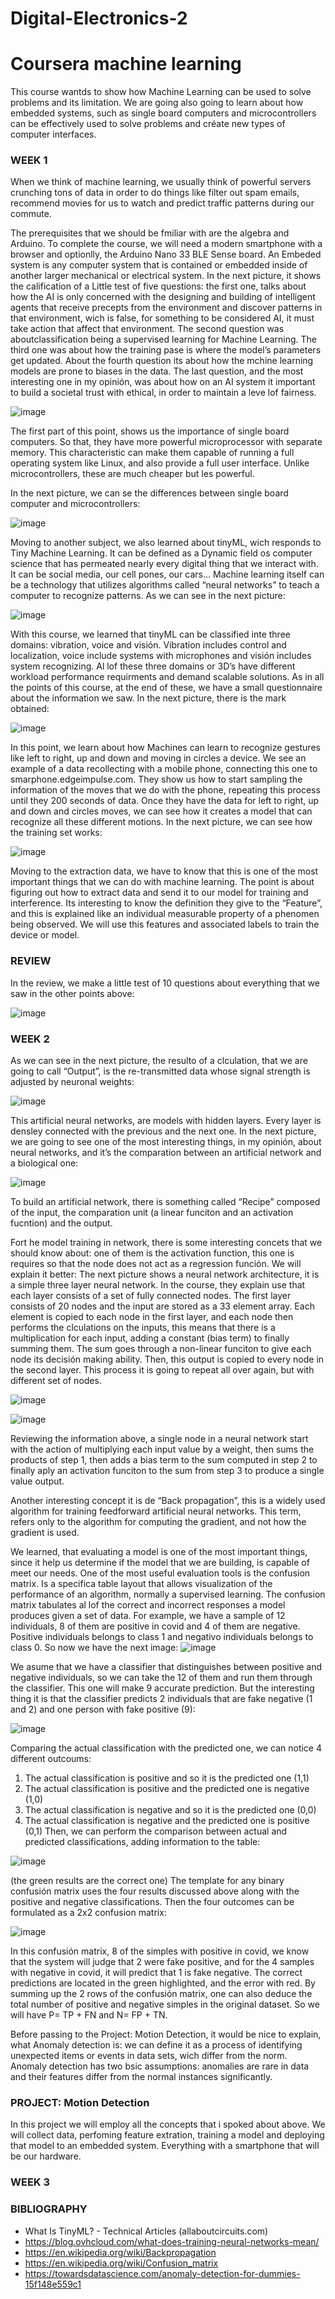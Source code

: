 # Digital-Electronics-2
# Coursera machine learning

This course wantds to show how Machine Learning can be used to solve problems and its limitation. We are going also going to learn about how embedded systems,
such as single board computers and microcontrollers can be effectively used to solve problems and créate new types of computer interfaces. 

### WEEK 1

When we think of machine learning, we usually think of powerful servers crunching tons of data in order to do things like filter out spam emails, recommend movies for us to watch and predict traffic patterns during our commute.

The prerequisites that we should be fmiliar with are the algebra and Arduino. To complete the course, we will need a modern smartphone with a browser and optionlly, the Arduino Nano 33 BLE Sense board. 
An Embeded system is any computer system that is contained or embedded inside of another larger mechanical or electrical system. 
In the next picture, it shows the calification of a Little test of five questions: the first one, talks about how the AI is only concerned with the designing and building of intelligent agents that receive precepts from the environment and discover patterns in that environment, wich is false,  for something to be considered AI, it must take action that affect that environment. The second question was aboutclassification being a supervised learning for Machine Learning. The third one was about how the training pase is where the model’s parameters get updated. About the fourth question its about how the mchine learning models are prone to biases in the data. The last question, and the most interesting one in my opinión, was about how on an AI system it important to build a societal trust with ethical, in order to maintain a leve lof fairness. 

![image](https://user-images.githubusercontent.com/115028247/211308644-4c87fe94-6a05-46d6-a4e5-e313b5d27f34.png)

The first part of this point, shows us the importance of single board computers. 
So that, they have more powerful microprocessor with separate memory. 
This characteristic can make them capable of running a full operating system like Linux,
and also provide a full user interface. Unlike microcontrollers, 
these are much cheaper but les powerful.  

In the next picture, we can se the differences between single board computer and microcontrollers:

![image](https://user-images.githubusercontent.com/115028247/211308771-f47cedc2-67a0-4f94-bd1e-17fb21f585de.png)

Moving to another subject, we also learned about tinyML, wich responds to Tiny Machine Learning. It can be defined as a Dynamic field os computer science that has permeated nearly every digital thing that we interact with. It can be social media, our cell pones, our cars… 
Machine learning itself can be a technology that utilizes algorithms called “neural networks” to teach a computer to recognize patterns. As we can see in the next picture:

![image](https://user-images.githubusercontent.com/115028247/211308810-0eaa36ad-0c6a-48c3-960f-39c763dfe0ae.png)

With this course, we learned that tinyML can be classified inte three domains: vibration, voice and visión. Vibration includes control and localization, voice include systems with microphones and visión includes system recognizing. Al lof these three domains or 3D’s have different workload performance requirments and demand scalable solutions.
As in all the points of this course, at the end of these, we have a small questionnaire about the information we saw. In the next picture, there is the mark obtained:

![image](https://user-images.githubusercontent.com/115028247/211308850-bc0cd336-b29c-470e-9304-6b66323b499f.png)

In this point, we learn about how Machines can learn to recognize gestures like left to right, up and down and moving in circles a device. We see an example of a data recollecting with a mobile phone, connecting this one to smarphone.edgeimpulse.com. They show us how to start sampling the information of the moves that we do with the phone, repeating this process until they 200 seconds of data. Once they have the data for left to right, up and down and circles moves, we can see how it creates a model that can recognize all these different motions. 
In the next picture, we can see how the training set works:

![image](https://user-images.githubusercontent.com/115028247/211356569-96fb841a-8182-4db3-9b25-7f1390c5c331.png)

Moving to the extraction data, we have to know that this is one of the most important things that we can do with machine learning. The point is about figuring out how to extract data and send it to our model for training and interference. 
Its interesting to know the definition they give to the “Feature”, and this is explained like  an individual measurable property of a phenomen being observed. We will use this features and associated labels to train the device or model. 

### REVIEW
In the review, we make a little test of 10 questions about everything that we saw in the other points above:

![image](https://user-images.githubusercontent.com/115028247/211356969-214d3fa2-cdef-4b7a-806e-df6c8e5b52e6.png)



### WEEK 2

As we can see in the next picture, the resulto of a clculation, that we are going to call “Output”, is the re-transmitted data whose signal strength is adjusted by neuronal weights:

![image](https://user-images.githubusercontent.com/115028247/212354309-0ba04ca7-0321-4a5d-958e-24cbe3fe6b73.png)

This artificial neural networks, are models with hidden layers. Every layer is densley connected with the previous and the next one. 
In the next picture, we are going to see one of the most interesting things, in my opinión, about neural networks, and it’s the comparation between an artificial network and a biological one:

![image](https://user-images.githubusercontent.com/115028247/212354367-517d274e-4bb8-48bb-a957-9e755121270c.png)

To build an artificial network, there is something called “Recipe” composed of the input, the comparation unit (a linear funciton and an activation fucntion) and the output. 

Fort he model training in network, there is some interesting concets that we should know about: one of them is the activation function, this one is requires so that the node does not act as a regression función. We will explain it better:
The next picture shows a neural network architecture, it is a simple three layer neural network. In the course, they explain use that each layer consists of a set of fully connected nodes. The first layer consists of 20 nodes and the input are stored as a 33 element array. Each element is copied to each node in the first layer, and each node then performs the clculations on the inputs, this means that there is a multiplication for each input, adding a constant (bias term) to finally summing them. The sum goes through a non-linear funciton to give each node its decisión making ability. Then, this output is copied to every node in the second layer. This process it is going to repeat all over again, but with different set of nodes.

![image](https://user-images.githubusercontent.com/115028247/212359818-93ed0d9b-2789-4cc9-9ba6-d80977e905df.png)

![image](https://user-images.githubusercontent.com/115028247/212359845-22a74576-48bd-481e-aa99-e934bf3ce173.png)

Reviewing the information above, a single node in a neural network start with the action of multiplying each input value by a weight, then sums the products of step 1, then adds a bias term to the sum computed in step 2 to finally aply an activation funciton to the sum from step 3 to produce a single value output.

Another interesting concept it is de “Back propagation”, this is a widely used algorithm for training feedforward artificial neural networks. This term, refers only to the algorithm for computing the gradient, and not how the gradient is used. 

We learned, that evaluating a model is one of the most important things, since it help us determine if the model that we are building, is capable of meet our needs. 
One of the most useful evaluation tools is the confusion matrix. Is a specifica table layout that allows visualization of the performance of an algorithm, normally a supervised learning. The confusion matrix tabulates al lof the correct and incorrect responses a model produces given a set of data. 
For example, we have a sample of 12 individuals, 8 of them are positive in covid and 4 of them are negative. Positive individuals belongs to class 1 and negativo individuals belongs to class 0. So now we have the next image: 
![image](https://user-images.githubusercontent.com/115028247/212484766-7741201c-8f98-453e-acc3-1b1d2578c11b.png)

We asume that we have a classifier that distinguishes between positive and negative individuals, so we can take the 12 of them and run them through the classifier. This one will make 9 accurate prediction. But the interesting thing it is that the classifier predicts 2 individuals that are fake negative (1 and 2) and one person with fake positive (9):

![image](https://user-images.githubusercontent.com/115028247/212484783-250ceaa5-3ba1-4ce9-9bb5-209a2b087583.png)

Comparing the actual classification with the predicted one, we can notice 4 different outcoums: 
1.	The actual classification is positive and so it is the predicted one (1,1)
2.	The actual classification is positive and the predicted one is negative (1,0)
3.	The actual classification is negative and so it is the predicted one (0,0)
4.	The actual classification is negative and the predicted one is positive (0,1)
Then, we can perform the comparison between actual and predicted classifications, adding information to the table: 

![image](https://user-images.githubusercontent.com/115028247/212484804-08b51184-b1a7-41f4-9106-acedd570f1fa.png)

(the green results are the correct one)
The template for any binary confusión matrix uses the four results discussed above along with the positive and negative classifications. Then the four outcomes can be formulated as a  2x2 confusion matrix:

![image](https://user-images.githubusercontent.com/115028247/212484812-4c527ac7-55c2-405e-8a5d-b3a17c284b08.png)

In this confusión matrix, 8 of the simples with positive in covid, we know that the system will judge that 2 were fake positive, and for the 4 samples with negative in covid, it will predict that 1 is fake negative. The correct predictions are located in the green highlighted, and the error with red. By summing up the 2 rows of the confusión matrix, one can also deduce the total number of positive and negative simples in the original dataset. So we will have P= TP + FN and N= FP + TN.

Before passing to the Project: Motion Detection, it would be nice to explain, what Anomaly detection is: we can define it as a process of identifying unexpected items or events in data sets, wich differ from the norm. Anomaly detection has two bsic assumptions: anomalies are rare in data and their features differ from the normal instances significantly.

### PROJECT: Motion Detection

In this project we will employ all the concepts that i spoked about above. We will collect data, perfoming feature extration, training a model and deploying that model to an embedded system. Everything with a smartphone that will be our hardware.





### WEEK 3



### BIBLIOGRAPHY
- What Is TinyML? - Technical Articles (allaboutcircuits.com)
- https://blog.ovhcloud.com/what-does-training-neural-networks-mean/
- https://en.wikipedia.org/wiki/Backpropagation
- https://en.wikipedia.org/wiki/Confusion_matrix
- https://towardsdatascience.com/anomaly-detection-for-dummies-15f148e559c1
